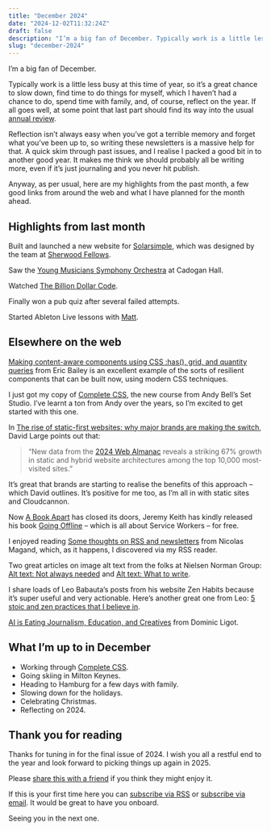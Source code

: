 ```yaml
---
title: "December 2024"
date: "2024-12-02T11:32:24Z"
draft: false
description: "I’m a big fan of December. Typically work is a little less busy at this time of year, so it’s a great chance to slow down..."
slug: "december-2024"
---
```


I’m a big fan of December. 

Typically work is a little less busy at this time of year, so it’s a great chance to slow down, find time to do things for myself, which I haven’t had a chance to do, spend time with family, and, of course, reflect on the year. If all goes well, at some point that last part should find its way into the usual [annual review](/topics/year-in-review/). 

Reflection isn’t always easy when you’ve got a terrible memory and forget what you’ve been up to, so writing these newsletters is a massive help for that. A quick skim through past issues, and I realise I packed a good bit in to another good year. It makes me think we should probably all be writing more, even if it’s just journaling and you never hit publish.

Anyway, as per usual, here are my highlights from the past month, a few good links from around the web and what I have planned for the month ahead.

## Highlights from last month

Built and launched a new website for [Solarsimple](https://solarsimplellc.com/), which was designed by the team at [Sherwood Fellows](https://sherwoodfellows.com/).

Saw the [Young Musicians Symphony Orchestra](https://www.ymso.org.uk/) at Cadogan Hall.

Watched [The Billion Dollar Code](https://www.imdb.com/title/tt15392100/).

Finally won a pub quiz after several failed attempts.

Started Ableton Live lessons with [Matt](https://bnyr.net/about).

## Elsewhere on the web

[Making content-aware components using CSS :has(), grid, and quantity queries](https://piccalil.li/blog/making-content-aware-components-using-css-has-grid-and-quantity-queries/) from Eric Bailey is an excellent example of the sorts of resilient components that can be built now, using modern CSS techniques.

I just got my copy of [Complete CSS](https://piccalil.li/complete-css), the new course from Andy Bell’s Set Studio. I’ve learnt a ton from Andy over the years, so I’m excited to get started with this one. 

In [The rise of static-first websites: why major brands are making the switch](https://cloudcannon.com/blog/the-rise-of-static-first-websites-why-major-brands-are-making-the-switch/), David Large points out that:

> “New data from the [2024 Web Almanac](https://almanac.httparchive.org/en/2024/) reveals a striking 67% growth in static and hybrid website architectures among the top 10,000 most-visited sites.”

It’s great that brands are starting to realise the benefits of this approach – which David outlines. It’s positive for me too, as I’m all in with static sites and Cloudcannon.

Now [A Book Apart](https://abookapart.com/) has closed its doors, Jeremy Keith has kindly released his book [Going Offline](https://goingoffline.adactio.com/) – which is all about Service Workers – for free.

I enjoyed reading [Some thoughts on RSS and newsletters](https://thejollyteapot.com/2024/11/13/some-thoughts-on-rss-and-newsletters/) from Nicolas Magand, which, as it happens, I discovered via my RSS reader.

Two great articles on image alt text from the folks at Nielsen Norman Group: [Alt text: Not always needed](https://www.nngroup.com/articles/alt-text-usability/) and [Alt text: What to write](https://www.nngroup.com/articles/write-alt-text/).

I share loads of Leo Babauta’s posts from his website Zen Habits because it’s super useful and very actionable. Here’s another great one from Leo: [5 stoic and zen practices that I believe in](https://zenhabits.net/stoic/).

[AI is Eating Journalism, Education, and Creatives](https://hackernoon.com/ai-is-eating-journalism-education-and-creatives) from Dominic Ligot.

## What I’m up to in December

- Working through [Complete CSS](https://piccalil.li/complete-css/).
- Going skiing in Milton Keynes.
- Heading to Hamburg for a few days with family.
- Slowing down for the holidays.
- Celebrating Christmas.
- Reflecting on 2024.

## Thank you for reading

Thanks for tuning in for the final issue of 2024. I wish you all a restful end to the year and look forward to picking things up again in 2025.

Please [share this with a friend](https://harrycresswell.com/newsletter/december-2024) if you think they might enjoy it.

If this is your first time here you can [subscribe via RSS](https://harrycresswell.com/feeds/) or [subscribe via email](https://harrycresswell.us14.list-manage.com/subscribe/post?u=4e8fba8d0ab4a857159c0104e&id=d6ad2b65ca). It would be great to have you onboard.

Seeing you in the next one.
